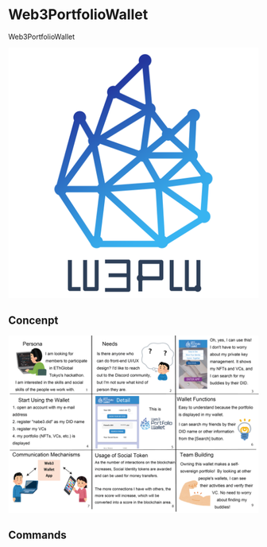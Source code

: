 # Web3PortfolioWallet

Web3PortfolioWallet

<img src="./assets/logo/20230408__aicon_blue_500-500.png">

## Concenpt

<img src="./assets/imgs/ETHTokyo_UX.png">

## Commands
